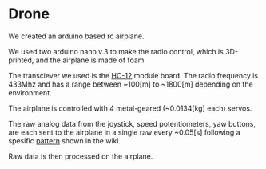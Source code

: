 # Drone
We created an arduino based rc airplane.

We used two arduino nano v.3 to make the radio control, which is 3D-printed, and the airplane is made of foam.

The transciever we used is the <a href="https://github.com/Leowrin/Drone/tree/master/HC-12%20-Com." target="_blank">HC-12</a> module board. The radio frequency is 433Mhz and has a range between ~100[m] to ~1800[m] depending on the environment.

The airplane is controlled with 4 metal-geared (~0.0134[kg] each) servos.

The raw analog data from the joystick, speed potentiometers, yaw buttons, are each sent to the airplane in a single raw every ~0.05[s] following a spesific <a href="https://github.com/Leowrin/Drone/blob/master/Arduino_Code/Arduino_TX/Data%20pattern.jpg" target="_blank">pattern</a> shown in the wiki.

Raw data is then processed on the airplane.
